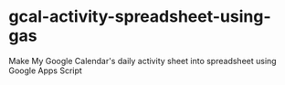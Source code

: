 # gcal-activity-spreadsheet-using-gas
Make My Google Calendar's daily activity sheet into spreadsheet using Google Apps Script
